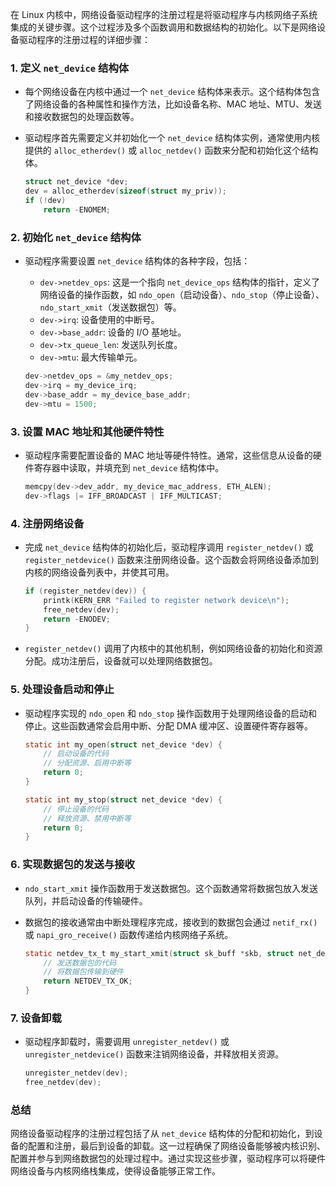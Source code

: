 在 Linux 内核中，网络设备驱动程序的注册过程是将驱动程序与内核网络子系统集成的关键步骤。这个过程涉及多个函数调用和数据结构的初始化。以下是网络设备驱动程序的注册过程的详细步骤：

### 1. **定义 `net_device` 结构体**
- 每个网络设备在内核中通过一个 `net_device` 结构体来表示。这个结构体包含了网络设备的各种属性和操作方法，比如设备名称、MAC 地址、MTU、发送和接收数据包的处理函数等。
- 驱动程序首先需要定义并初始化一个 `net_device` 结构体实例，通常使用内核提供的 `alloc_etherdev()` 或 `alloc_netdev()` 函数来分配和初始化这个结构体。

   ```c
   struct net_device *dev;
   dev = alloc_etherdev(sizeof(struct my_priv));
   if (!dev)
       return -ENOMEM;
   ```

### 2. **初始化 `net_device` 结构体**
- 驱动程序需要设置 `net_device` 结构体的各种字段，包括：
    - `dev->netdev_ops`: 这是一个指向 `net_device_ops` 结构体的指针，定义了网络设备的操作函数，如 `ndo_open`（启动设备）、`ndo_stop`（停止设备）、`ndo_start_xmit`（发送数据包）等。
    - `dev->irq`: 设备使用的中断号。
    - `dev->base_addr`: 设备的 I/O 基地址。
    - `dev->tx_queue_len`: 发送队列长度。
    - `dev->mtu`: 最大传输单元。

   ```c
   dev->netdev_ops = &my_netdev_ops;
   dev->irq = my_device_irq;
   dev->base_addr = my_device_base_addr;
   dev->mtu = 1500;
   ```

### 3. **设置 MAC 地址和其他硬件特性**
- 驱动程序需要配置设备的 MAC 地址等硬件特性。通常，这些信息从设备的硬件寄存器中读取，并填充到 `net_device` 结构体中。

   ```c
   memcpy(dev->dev_addr, my_device_mac_address, ETH_ALEN);
   dev->flags |= IFF_BROADCAST | IFF_MULTICAST;
   ```

### 4. **注册网络设备**
- 完成 `net_device` 结构体的初始化后，驱动程序调用 `register_netdev()` 或 `register_netdevice()` 函数来注册网络设备。这个函数会将网络设备添加到内核的网络设备列表中，并使其可用。

   ```c
   if (register_netdev(dev)) {
       printk(KERN_ERR "Failed to register network device\n");
       free_netdev(dev);
       return -ENODEV;
   }
   ```

- `register_netdev()` 调用了内核中的其他机制，例如网络设备的初始化和资源分配。成功注册后，设备就可以处理网络数据包。

### 5. **处理设备启动和停止**
- 驱动程序实现的 `ndo_open` 和 `ndo_stop` 操作函数用于处理网络设备的启动和停止。这些函数通常会启用中断、分配 DMA 缓冲区、设置硬件寄存器等。

   ```c
   static int my_open(struct net_device *dev) {
       // 启动设备的代码
       // 分配资源、启用中断等
       return 0;
   }

   static int my_stop(struct net_device *dev) {
       // 停止设备的代码
       // 释放资源、禁用中断等
       return 0;
   }
   ```

### 6. **实现数据包的发送与接收**
- `ndo_start_xmit` 操作函数用于发送数据包。这个函数通常将数据包放入发送队列，并启动设备的传输硬件。
- 数据包的接收通常由中断处理程序完成，接收到的数据包会通过 `netif_rx()` 或 `napi_gro_receive()` 函数传递给内核网络子系统。

   ```c
   static netdev_tx_t my_start_xmit(struct sk_buff *skb, struct net_device *dev) {
       // 发送数据包的代码
       // 将数据包传输到硬件
       return NETDEV_TX_OK;
   }
   ```

### 7. **设备卸载**
- 驱动程序卸载时，需要调用 `unregister_netdev()` 或 `unregister_netdevice()` 函数来注销网络设备，并释放相关资源。

   ```c
   unregister_netdev(dev);
   free_netdev(dev);
   ```

### 总结
网络设备驱动程序的注册过程包括了从 `net_device` 结构体的分配和初始化，到设备的配置和注册，最后到设备的卸载。这一过程确保了网络设备能够被内核识别、配置并参与到网络数据包的处理过程中。通过实现这些步骤，驱动程序可以将硬件网络设备与内核网络栈集成，使得设备能够正常工作。
